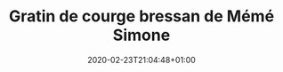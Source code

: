 ---
layout: recipe
date: 2020-02-23T21:04:48+01:00
draft: false    
title:  "Gratin de courge bressan de Mémé Simone" # The title of your awesome recipe
image:  ./gratin-bressan.jpeg # Name of image in recipe bundle
#imagecredit: https://placekitten.com/600/800 # URL to image source page, website, or creator
YouTubeID:  # The F2SYDXV1W1w part of https://www.youtube.com/watch?v=F2SYDXV1W1w
authorName: # Name of the recipe/article author
authorURL: # URL of their home website
sourceName: # Name of the source website
sourceURL: # Actual URL of the recipe itself
catégories: plat # The type of meal or course your recipe is about. For example: "dinner", "entree", or "dessert".
tags:
  - gratin
  - veggie
  - automne
  - hiver
yield: 5 euros
prepTime: 10 min
cookTime: 45 min

ingredients:
- 800g de courge
- 2 càs de farine
- 2 oeufs
- 100ml de lait
- 50g de sucre
- sel et poivre
- 2 poignées de gruyère rapé
directions:
- Epluchez et coupez en morceaux la courge,
- Faites cuire 20min dans de l'eau bouillante et salée les morceaux de courges. Ils sont cuits lorsque le couteau glisse quand vous les piquez,
- Préchauffez le four à 180°,
- Egouttez, et dans un récipient moulinez la courge avec le lait. Il faut que le mélange soit bien lisse,
- Ajoutez à la préparation la farine, le sucre, le gruyère rapé, et les oeufs, 
- Assaisonnez avec du sel et du poivre
- Puis enfounez dans un plat à gratin pour une grosse vingtaine de minutes.
- Mémé Guiguite le fait salé. Choisissez votre camp ! 
- Pour ma part, je le fais aussi parfois avec 300g de carottes et 500g de courges, et toujours dans la team "sucrée" ! 
---